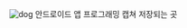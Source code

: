 ![dog](https://user-images.githubusercontent.com/81060026/132323950-194ca16d-fb0f-4d7c-81e5-c968307fed67.jpg)
안드로이드 앱 프로그래밍 캡쳐 저장되는 곳
